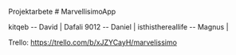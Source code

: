 Projektarbete # MarvellisimoApp

kitqeb -- David |
Dafali 9012 -- Daniel |
isthisthereallife -- Magnus |

Trello: https://trello.com/b/xJZYCayH/marvelissimo
